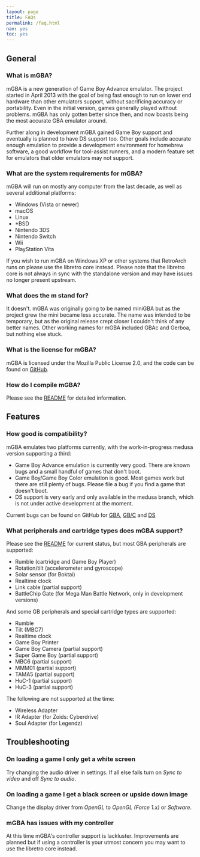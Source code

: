```yaml
---
layout: page
title: FAQs
permalink: /faq.html
nav: yes
toc: yes
---
```

## General

### What is mGBA?

mGBA is a new generation of Game Boy Advance emulator. The project started in April 2013 with the goal of being fast enough to run on lower end hardware than other emulators support, without sacrificing accuracy or portability. Even in the initial version, games generally played without problems. mGBA has only gotten better since then, and now boasts being the most accurate GBA emulator around.

Further along in development mGBA gained Game Boy support and eventually is planned to have DS support too. Other goals include accurate enough emulation to provide a development environment for homebrew software, a good workflow for tool-assist runners, and a modern feature set for emulators that older emulators may not support.

### What are the system requirements for mGBA?

mGBA will run on mostly any computer from the last decade, as well as several additional platforms:

- Windows (Vista or newer)
- macOS
- Linux
- \*BSD
- Nintendo 3DS
- Nintendo Switch
- Wii
- PlayStation Vita

If you wish to run mGBA on Windows XP or other systems that RetroArch runs on please use the libretro core instead. Please note that the libretro core is not always in sync with the standalone version and may have issues no longer present upstream.

### What does the m stand for?

It doesn't. mGBA was originally going to be named miniGBA but as the project grew the mini became less accurate. The name was intended to be temporary, but as the original release crept closer I couldn't think of any better names. Other working names for mGBA included GBAc and Gerboa, but nothing else stuck.

### What is the license for mGBA?

mGBA is licensed under the Mozilla Public License 2.0, and the code can be found on [GitHub](https://github.com/mgba-emu/mgba).

### How do I compile mGBA?

Please see the [README](https://github.com/mgba-emu/mgba/blob/master/README.md) for detailed information.

## Features

### How good is compatibility?

mGBA emulates two platforms currently, with the work-in-progress medusa version supporting a third:

- Game Boy Advance emulation is currently very good. There are known bugs and a small handful of games that don't boot.
- Game Boy/Game Boy Color emulation is good. Most games work but there are still plenty of bugs. Please file a bug if you find a game that doesn't boot.
- DS support is very early and only available in the medusa branch, which is not under active development at the moment.

Current bugs can be found on GitHub for [GBA](https://github.com/mgba-emu/mgba/issues?q=is%3Aissue+is%3Aopen+label%3Aplatform%3AGBA), [GB/C](https://github.com/mgba-emu/mgba/issues?q=is%3Aissue+is%3Aopen+label%3Aplatform%3AGB%2FGBC) and [DS](https://github.com/mgba-emu/mgba/issues?q=is%3Aissue+is%3Aopen+label%3Aplatform%3ADS)

### What peripherals and cartridge types does mGBA support?

Please see the [README](https://github.com/mgba-emu/mgba/blob/master/README.md) for current status, but most GBA peripherals are supported:

- Rumble (cartridge and Game Boy Player)
- Rotation/tilt (accelerometer and gyroscope)
- Solar sensor (for Boktai)
- Realtime clock
- Link cable (partial support)
- BattleChip Gate (for Mega Man Battle Network, only in development versions)

And some GB peripherals and special cartridge types are supported:

- Rumble
- Tilt (MBC7)
- Realtime clock
- Game Boy Printer
- Game Boy Camera (partial support)
- Super Game Boy (partial support)
- MBC6 (partial support)
- MMM01 (partial support)
- TAMA5 (partial support)
- HuC-1 (partial support)
- HuC-3 (partial support)

The following are not supported at the time:

- Wireless Adapter
- IR Adapter (for Zoids: Cyberdrive)
- Soul Adapter (for Legendz)

## Troubleshooting

### On loading a game I only get a white screen

Try changing the audio driver in settings. If all else fails turn on _Sync to video_ and off _Sync to audio_.

### On loading a game I get a black screen or upside down image

Change the display driver from _OpenGL_ to _OpenGL (Force 1.x)_ or _Software_.

### mGBA has issues with my controller

At this time mGBA's controller support is lackluster. Improvements are planned but if using a controller is your utmost concern you may want to use the libretro core instead.
